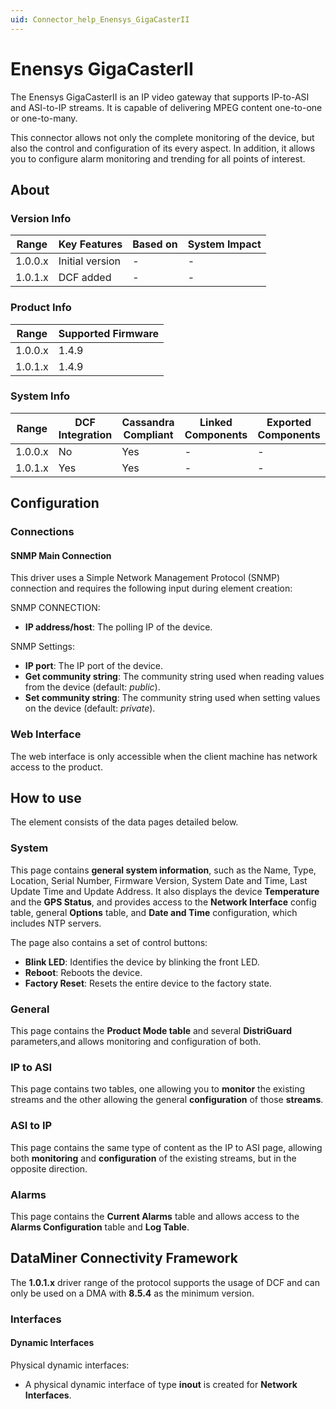 ```yaml
---
uid: Connector_help_Enensys_GigaCasterII
---
```


# Enensys GigaCasterII

The Enensys GigaCasterII is an IP video gateway that supports IP-to-ASI and ASI-to-IP streams. It is capable of delivering MPEG content one-to-one or one-to-many.

This connector allows not only the complete monitoring of the device, but also the control and configuration of its every aspect. In addition, it allows you to configure alarm monitoring and trending for all points of interest.

## About

### Version Info

| **Range** | **Key Features** | **Based on** | **System Impact** |
|-----------|------------------|--------------|-------------------|
| 1.0.0.x   | Initial version  | \-           | \-                |
| 1.0.1.x   | DCF added        | \-           | \-                |

### Product Info

| **Range** | **Supported Firmware** |
|-----------|------------------------|
| 1.0.0.x   | 1.4.9                  |
| 1.0.1.x   | 1.4.9                  |

### System Info

| **Range** | **DCF Integration** | **Cassandra Compliant** | **Linked Components** | **Exported Components** |
|-----------|---------------------|-------------------------|-----------------------|-------------------------|
| 1.0.0.x   | No                  | Yes                     | \-                    | \-                      |
| 1.0.1.x   | Yes                 | Yes                     | \-                    | \-                      |

## Configuration

### Connections

#### SNMP Main Connection

This driver uses a Simple Network Management Protocol (SNMP) connection and requires the following input during element creation:

SNMP CONNECTION:

- **IP address/host**: The polling IP of the device.

SNMP Settings:

- **IP port**: The IP port of the device.
- **Get community string**: The community string used when reading values from the device (default: *public*).
- **Set community string**: The community string used when setting values on the device (default: *private*).

### Web Interface

The web interface is only accessible when the client machine has network access to the product.

## How to use

The element consists of the data pages detailed below.

### System

This page contains **general system information**, such as the Name, Type, Location, Serial Number, Firmware Version, System Date and Time, Last Update Time and Update Address. It also displays the device **Temperature** and the **GPS Status**, and provides access to the **Network Interface** config table, general **Options** table, and **Date and Time** configuration, which includes NTP servers.

The page also contains a set of control buttons:

- **Blink LED**: Identifies the device by blinking the front LED.
- **Reboot**: Reboots the device.
- **Factory Reset**: Resets the entire device to the factory state.

### General

This page contains the **Product Mode table** and several **DistriGuard** parameters,and allows monitoring and configuration of both.

### IP to ASI

This page contains two tables, one allowing you to **monitor** the existing streams and the other allowing the general **configuration** of those **streams**.

### ASI to IP

This page contains the same type of content as the IP to ASI page, allowing both **monitoring** and **configuration** of the existing streams, but in the opposite direction.

### Alarms

This page contains the **Current Alarms** table and allows access to the **Alarms Configuration** table and **Log Table**.

## DataMiner Connectivity Framework

The **1.0.1.x** driver range of the protocol supports the usage of DCF and can only be used on a DMA with **8.5.4** as the minimum version.

### Interfaces

#### Dynamic Interfaces

Physical dynamic interfaces:

- A physical dynamic interface of type **inout** is created for **Network Interfaces**.
